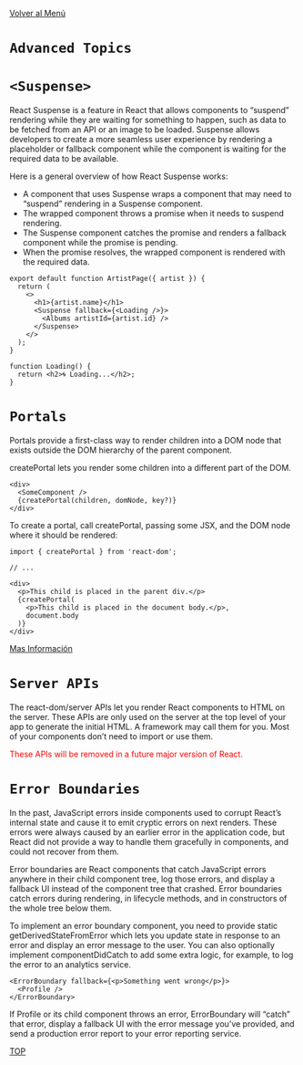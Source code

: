 [Volver al Menú](../root.md)

# `Advanced Topics`

# `<Suspense>`

React Suspense is a feature in React that allows components to “suspend” rendering while they are waiting for something to happen, such as data to be fetched from an API or an image to be loaded. Suspense allows developers to create a more seamless user experience by rendering a placeholder or fallback component while the component is waiting for the required data to be available.

Here is a general overview of how React Suspense works:

- A component that uses Suspense wraps a component that may need to “suspend” rendering in a Suspense component.
- The wrapped component throws a promise when it needs to suspend rendering.
- The Suspense component catches the promise and renders a fallback component while the promise is pending.
- When the promise resolves, the wrapped component is rendered with the required data.

```
export default function ArtistPage({ artist }) {
  return (
    <>
      <h1>{artist.name}</h1>
      <Suspense fallback={<Loading />}>
        <Albums artistId={artist.id} />
      </Suspense>
    </>
  );
}

function Loading() {
  return <h2>🌀 Loading...</h2>;
}

```

# `Portals`

Portals provide a first-class way to render children into a DOM node that exists outside the DOM hierarchy of the parent component.

createPortal lets you render some children into a different part of the DOM.

```
<div>
  <SomeComponent />
  {createPortal(children, domNode, key?)}
</div>
```

To create a portal, call createPortal, passing some JSX, and the DOM node where it should be rendered:

```
import { createPortal } from 'react-dom';

// ...

<div>
  <p>This child is placed in the parent div.</p>
  {createPortal(
    <p>This child is placed in the document body.</p>,
    document.body
  )}
</div>
```

[Mas Información](https://react.dev/reference/react-dom/createPortal)

# `Server APIs`

The react-dom/server APIs let you render React components to HTML on the server. These APIs are only used on the server at the top level of your app to generate the initial HTML. A framework may call them for you. Most of your components don’t need to import or use them.

<p style="color: red"> These APIs will be removed in a future major version of React.</p>

# `Error Boundaries`

In the past, JavaScript errors inside components used to corrupt React’s internal state and cause it to emit cryptic errors on next renders. These errors were always caused by an earlier error in the application code, but React did not provide a way to handle them gracefully in components, and could not recover from them.

Error boundaries are React components that catch JavaScript errors anywhere in their child component tree, log those errors, and display a fallback UI instead of the component tree that crashed. Error boundaries catch errors during rendering, in lifecycle methods, and in constructors of the whole tree below them.

To implement an error boundary component, you need to provide static getDerivedStateFromError which lets you update state in response to an error and display an error message to the user. You can also optionally implement componentDidCatch to add some extra logic, for example, to log the error to an analytics service.

```
<ErrorBoundary fallback={<p>Something went wrong</p>}>
  <Profile />
</ErrorBoundary>

```

If Profile or its child component throws an error, ErrorBoundary will “catch” that error, display a fallback UI with the error message you’ve provided, and send a production error report to your error reporting service.

[TOP](#advanced-topics)
